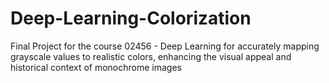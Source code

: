 # Deep-Learning-Colorization
Final Project for the course 02456 - Deep Learning for accurately mapping grayscale values to realistic colors, enhancing the visual appeal and historical context of monochrome images
